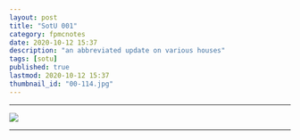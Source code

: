 ```yaml
---
layout: post
title: "SotU 001"
category: fpmcnotes
date: 2020-10-12 15:37
description: "an abbreviated update on various houses"
tags: [sotu]
published: true
lastmod: 2020-10-12 15:37
thumbnail_id: "00-114.jpg"
---
```

[//]: # ( 10/12/20  -added)

*****

<img src="{{ site.url }}/assets/img/IMG_20201012_152859754.jpg" />

*****
